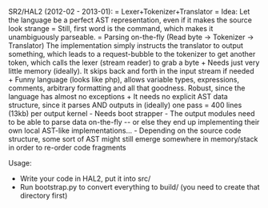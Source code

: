 SR2/HAL2 (2012-02 - 2013-01):
	= Lexer+Tokenizer+Translator
	= Idea: Let the language be a perfect AST representation, even if it makes the source look strange
	= Still, first word is the command, which makes it unambiguously parseable.
	= Parsing on-the-fly (Read byte -> Tokenizer -> Translator)
		The implementation simply instructs the translator to output something, which leads to a request-bubble to the tokenizer to get another token, which calls the lexer (stream reader) to grab a byte
	+ Needs just very little memory (ideally). It skips back and forth in the input stream if needed
	+ Funny language (looks like php), allows variable types, expressions, comments, arbitrary formatting and all that goodness. Robust, since the language has almost no exceptions
	+ It needs no explicit AST data structure, since it parses AND outputs in (ideally) one pass
	= 400 lines (13kb) per output kernel
	- Needs boot strapper
	- The output modules need to be able to parse data on-the-fly -- or else they end up implementing their own local AST-like implementations...
	- Depending on the source code structure, some sort of AST might still emerge somewhere in memory/stack in order to re-order code fragments

Usage:
* Write your code in HAL2, put it into src/
* Run bootstrap.py to convert everything to build/ (you need to create that directory first)